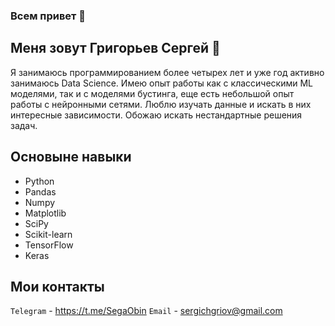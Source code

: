 ### Всем привет 👋

<!--
**SegaObin/SegaObin** is a ✨ _special_ ✨ repository because its `README.md` (this file) appears on your GitHub profile.

Here are some ideas to get you started:

- 🔭 I’m currently working on ...
- 🌱 I’m currently learning ...
- 👯 I’m looking to collaborate on ...
- 🤔 I’m looking for help with ...
- 💬 Ask me about ...
- 📫 How to reach me: ...
- 😄 Pronouns: ...
- ⚡ Fun fact: ...
-->
## Меня зовут Григорьев Сергей 🙋
Я занимаюсь программированием более четырех лет и уже год активно занимаюсь Data Science. Имею опыт работы как с классическими ML моделями, так и с моделями бустинга, еще есть небольшой опыт работы с нейронными сетями. Люблю изучать данные и искать в них интересные зависимости. Обожаю искать нестандартные решения задач.

## Основыне навыки
  - Python
  - Pandas
  - Numpy
  - Matplotlib
  - SciPy
  - Scikit-learn
  - TensorFlow
  - Keras

## Мои контакты

`Telegram` - https://t.me/SegaObin
`Email` - sergichgriov@gmail.com
